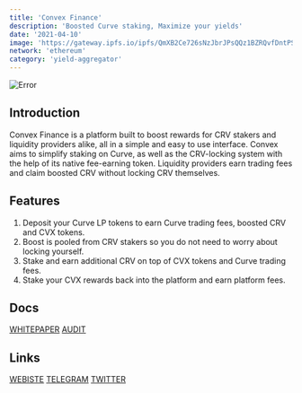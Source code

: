 ```yaml
---
title: 'Convex Finance'
description: 'Boosted Curve staking, Maximize your yields'
date: '2021-04-10'
image: 'https://gateway.ipfs.io/ipfs/QmXB2Ce726sNzJbrJPsQQz1BZRQvfDntPS18prAi9JmrgG'
network: 'ethereum'
category: 'yield-aggregator'
---
```


![Error](https://gateway.ipfs.io/ipfs/QmfJTZywJYdLmDU8u3XHeQLxduJbpT18jjJSWZy3cU2CnZ)

## Introduction
Convex Finance is a platform built to boost rewards for CRV stakers and liquidity providers alike, all in a simple and easy to use interface. Convex aims to simplify staking on Curve, as well as the CRV-locking system with the help of its native fee-earning token. Liquidity providers earn trading fees and claim boosted CRV without locking CRV themselves.


## Features
1. Deposit your Curve LP tokens to earn Curve trading fees, boosted CRV and CVX tokens.
2. Boost is pooled from CRV stakers so you do not need to worry about locking yourself.
3. Stake and earn additional CRV on top of CVX tokens and Curve trading fees.
4. Stake your CVX rewards back into the platform and earn platform fees.

## Docs

[WHITEPAPER](https://gateway.ipfs.io/ipfs/QmPnfayZmxWVzE9eMKPrbweu4ouaruFp5emFDMfhg69iEh)
[AUDIT](https://gateway.ipfs.io/ipfs/QmU4y1CtrzTyFUiQhSeZn5msZmDMNWFVaGP99J3ffNQeqf)


## Links

[WEBISTE](https://www.convexfinance.com/)
[TELEGRAM](https://t.me/convexEthChat)
[TWITTER](https://twitter.com/convexfinance)